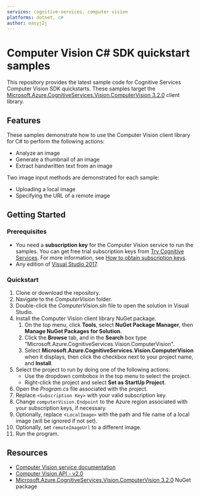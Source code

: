 ```yaml
---
services: cognitive-services, computer vision
platforms: dotnet, c#
author: easyj2j
---
```


# Computer Vision C# SDK quickstart samples

This repository provides the latest sample code for Cognitive Services Computer Vision SDK quickstarts. These samples target the [Microsoft.Azure.CognitiveServices.Vision.ComputerVision 3.2.0](https://www.nuget.org/packages/Microsoft.Azure.CognitiveServices.Vision.ComputerVision/3.2.0) client library.

## Features

These samples demonstrate how to use the Computer Vision client library for C# to perform the following actions:

* Analyze an image
* Generate a thumbnail of an image
* Extract handwritten text from an image

 Two image input methods are demonstrated for each sample:

* Uploading a local image
* Specifying the URL of a remote image

## Getting Started

### Prerequisites

* You need a **subscription key** for the Computer Vision service to run the samples.  You can get free trial subscription keys from [Try Cognitive Services](https://azure.microsoft.com/try/cognitive-services/). For more information, see [How to obtain subscription keys](https://docs.microsoft.com/azure/cognitive-services/Computer-vision/vision-api-how-to-topics/howtosubscribe).
* Any edition of [Visual Studio 2017](https://www.visualstudio.com/downloads/).

### Quickstart

1. Clone or download the repository.
1. Navigate to the *ComputerVision* folder.
1. Double-click the *ComputerVision.sln* file to open the solution in Visual Studio.
1. Install the Computer Vision client library NuGet package.
    1. On the top menu, click **Tools**, select **NuGet Package Manager**, then **Manage NuGet Packages for Solution**.
    1. Click the **Browse** tab, and in the **Search** box type "Microsoft.Azure.CognitiveServices.Vision.ComputerVision".
    1. Select **Microsoft.Azure.CognitiveServices.Vision.ComputerVision** when it displays, then click the checkbox next to your project name, and **Install**.
1. Select the project to run by doing one of the following actions:
    * Use the dropdown combobox in the top menu to select the project.
    * Right-click the project and select **Set as StartUp Project**.
1. Open the *Program.cs* file associated with the project.
1. Replace `<Subscription Key>` with your valid subscription key.
1. Change `computerVision.Endpoint` to the Azure region associated with your subscription keys, if necessary.
1. Optionally, replace <`LocalImage>` with the path and file name of a local image (will be ignored if not set).
1. Optionally, set `remoteImageUrl` to a different image.
1. Run the program.

## Resources

* [Computer Vision service documentation](https://docs.microsoft.com/azure/cognitive-services/computer-vision/)
* [Computer Vision API - v2.0](https://westus.dev.cognitive.microsoft.com/docs/services/5adf991815e1060e6355ad44/operations/56f91f2e778daf14a499e1fa)
* [Microsoft.Azure.CognitiveServices.Vision.ComputerVision 3.2.0](https://www.nuget.org/packages/Microsoft.Azure.CognitiveServices.Vision.ComputerVision/3.2.0) NuGet package
